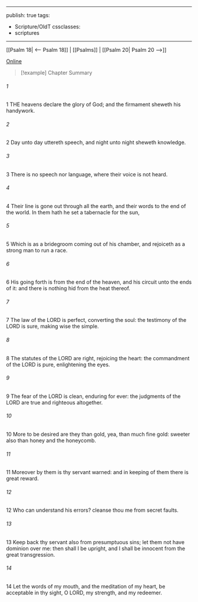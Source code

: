 

---
publish: true
tags:
  - Scripture/OldT
cssclasses:
  - scriptures
---
[[Psalm 18| <-- Psalm 18]] | [[Psalms]] | [[Psalm 20| Psalm 20 -->]]

[Online](https://churchofjesuschrist.org/study/scriptures/ot/ps/19?lang=eng)

>[!example] Chapter Summary
>
###### 1
1 THE heavens declare the glory of God; and the firmament sheweth his handywork.
###### 2
2 Day unto day uttereth speech, and night unto night sheweth knowledge.
###### 3
3 There is no speech nor language, where their voice is not heard.
###### 4
4 Their line is gone out through all the earth, and their words to the end of the world.  In them hath he set a tabernacle for the sun,
###### 5
5 Which is as a bridegroom coming out of his chamber, and rejoiceth as a strong man to run a race.
###### 6
6 His going forth is from the end of the heaven, and his circuit unto the ends of it: and there is nothing hid from the heat thereof.
###### 7
7 The law of the LORD is perfect, converting the soul: the testimony of the LORD is sure, making wise the simple.
###### 8
8 The statutes of the LORD are right, rejoicing the heart: the commandment of the LORD is pure, enlightening the eyes.
###### 9
9 The fear of the LORD is clean, enduring for ever: the judgments of the LORD are true and righteous altogether.
###### 10
10 More to be desired are they than gold, yea, than much fine gold: sweeter also than honey and the honeycomb.
###### 11
11 Moreover by them is thy servant warned: and in keeping of them there is great reward.
###### 12
12 Who can understand his errors?  cleanse thou me from secret faults.
###### 13
13 Keep back thy servant also from presumptuous sins; let them not have dominion over me: then shall I be upright, and I shall be innocent from the great transgression.
###### 14
14 Let the words of my mouth, and the meditation of my heart, be acceptable in thy sight, O LORD, my strength, and my redeemer.




